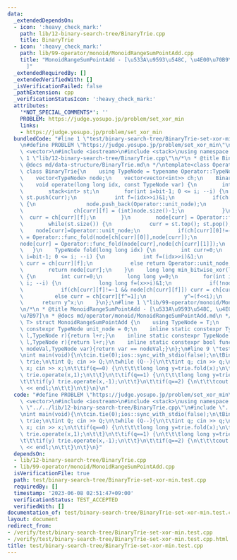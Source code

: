 ```yaml
---
data:
  _extendedDependsOn:
  - icon: ':heavy_check_mark:'
    path: lib/12-binary-search-tree/BinaryTrie.cpp
    title: BinaryTrie
  - icon: ':heavy_check_mark:'
    path: lib/99-operator/monoid/MonoidRangeSumPointAdd.cpp
    title: "MonoidRangeSumPointAdd - [\u533A\u9593\u548C, \u4E00\u70B9\u52A0\u7B97\
      ]"
  _extendedRequiredBy: []
  _extendedVerifiedWith: []
  _isVerificationFailed: false
  _pathExtension: cpp
  _verificationStatusIcon: ':heavy_check_mark:'
  attributes:
    '*NOT_SPECIAL_COMMENTS*': ''
    PROBLEM: https://judge.yosupo.jp/problem/set_xor_min
    links:
    - https://judge.yosupo.jp/problem/set_xor_min
  bundledCode: "#line 1 \"test/binary-search-tree/BinaryTrie-set-xor-min.test.cpp\"\
    \n#define PROBLEM \"https://judge.yosupo.jp/problem/set_xor_min\"\n\n#include\
    \ <vector>\n#include <iostream>\n#include <stack>\nusing namespace std;\n#line\
    \ 1 \"lib/12-binary-search-tree/BinaryTrie.cpp\"\n/*\n * @title BinaryTrie\n *\
    \ @docs md/data-structure/BinaryTrie.md\n */\ntemplate<class Operator, int bit=60>\
    \ class BinaryTrie{\n    using TypeNode = typename Operator::TypeNode;\npublic:\n\
    \    vector<TypeNode> node;\n    vector<vector<int>> ch;\n    BinaryTrie():node(1),ch(1,vector<int>(2,-1)){}\n\
    \    void operate(long long idx, const TypeNode var) {\n        int curr=0;\n\
    \        stack<int> st;\n        for(int i=bit-1; 0 <= i; --i) {\n           \
    \ st.push(curr);\n            int f=(idx>>i)&1;\n            if(ch[curr][f]==-1)\
    \ {\n                node.push_back(Operator::unit_node);\n                ch.push_back(vector<int>(2,-1));\n\
    \                ch[curr][f] = (int)node.size()-1;\n            }\n          \
    \  curr = ch[curr][f];\n        }\n        node[curr] = Operator::func_operate(node[curr],var);\n\
    \        while(st.size()) {\n            curr = st.top(); st.pop();\n        \
    \    node[curr]=Operator::unit_node;\n            if(ch[curr][0]!=-1)\tnode[curr]\
    \ = Operator::func_fold(node[ch[curr][0]],node[curr]);\n            if(ch[curr][1]!=-1)\t\
    node[curr] = Operator::func_fold(node[curr],node[ch[curr][1]]);\n        }\n \
    \   }\n    TypeNode fold(long long idx) {\n        int curr=0;\n        for(int\
    \ i=bit-1; 0 <= i; --i) {\n            int f=(idx>>i)&1;\n            if(ch[curr][f]!=-1)\
    \ curr = ch[curr][f];\n            else return Operator::unit_node;\n        }\n\
    \        return node[curr];\n    }\n    long long min_bitwise_xor(long long x)\
    \ {\n        int curr=0;\n        long long y=0;\n        for(int i=bit-1; 0 <=\
    \ i; --i) {\n            long long f=(x>>i)&1;\n            if(!node[curr]) break;\n\
    \            if(ch[curr][f]!=-1 && node[ch[curr][f]]) curr = ch[curr][f];\n  \
    \          else curr = ch[curr][f^=1];\n            y^=(f<<i);\n        }\n  \
    \      return y^x;\n    }\n};\n#line 1 \"lib/99-operator/monoid/MonoidRangeSumPointAdd.cpp\"\
    \n/*\n * @title MonoidRangeSumPointAdd - [\u533A\u9593\u548C, \u4E00\u70B9\u52A0\
    \u7B97]\n * @docs md/operator/monoid/MonoidRangeSumPointAdd.md\n */\ntemplate<class\
    \ T> struct MonoidRangeSumPointAdd {\n    using TypeNode = T;\n    inline static\
    \ constexpr TypeNode unit_node = 0;\n    inline static constexpr TypeNode func_fold(TypeNode\
    \ l,TypeNode r){return l+r;}\n    inline static constexpr TypeNode func_operate(TypeNode\
    \ l,TypeNode r){return l+r;}\n    inline static constexpr bool func_check(TypeNode\
    \ nodeVal,TypeNode var){return var == nodeVal;}\n};\n#line 9 \"test/binary-search-tree/BinaryTrie-set-xor-min.test.cpp\"\
    \nint main(void){\n\tcin.tie(0);ios::sync_with_stdio(false);\n\tBinaryTrie<MonoidRangeSumPointAdd<int>,30>\
    \ trie;\n\tint Q; cin >> Q;\n\twhile (Q--){\n\t\tint q; cin >> q;\n\t\tlong long\
    \ x; cin >> x;\n\t\tif(q==0) {\n\t\t\tlong long y=trie.fold(x);\n\t\t\tif(!y)\
    \ trie.operate(x,1);\n\t\t}\n\t\tif(q==1) {\n\t\t\tlong long y=trie.fold(x);\n\
    \t\t\tif(y) trie.operate(x,-1);\n\t\t}\n\t\tif(q==2) {\n\t\t\tcout << trie.min_bitwise_xor(x)\
    \ << endl;\n\t\t}\n\t}\n}\n"
  code: "#define PROBLEM \"https://judge.yosupo.jp/problem/set_xor_min\"\n\n#include\
    \ <vector>\n#include <iostream>\n#include <stack>\nusing namespace std;\n#include\
    \ \"../../lib/12-binary-search-tree/BinaryTrie.cpp\"\n#include \"../../lib/99-operator/monoid/MonoidRangeSumPointAdd.cpp\"\
    \nint main(void){\n\tcin.tie(0);ios::sync_with_stdio(false);\n\tBinaryTrie<MonoidRangeSumPointAdd<int>,30>\
    \ trie;\n\tint Q; cin >> Q;\n\twhile (Q--){\n\t\tint q; cin >> q;\n\t\tlong long\
    \ x; cin >> x;\n\t\tif(q==0) {\n\t\t\tlong long y=trie.fold(x);\n\t\t\tif(!y)\
    \ trie.operate(x,1);\n\t\t}\n\t\tif(q==1) {\n\t\t\tlong long y=trie.fold(x);\n\
    \t\t\tif(y) trie.operate(x,-1);\n\t\t}\n\t\tif(q==2) {\n\t\t\tcout << trie.min_bitwise_xor(x)\
    \ << endl;\n\t\t}\n\t}\n}"
  dependsOn:
  - lib/12-binary-search-tree/BinaryTrie.cpp
  - lib/99-operator/monoid/MonoidRangeSumPointAdd.cpp
  isVerificationFile: true
  path: test/binary-search-tree/BinaryTrie-set-xor-min.test.cpp
  requiredBy: []
  timestamp: '2023-06-08 02:51:47+09:00'
  verificationStatus: TEST_ACCEPTED
  verifiedWith: []
documentation_of: test/binary-search-tree/BinaryTrie-set-xor-min.test.cpp
layout: document
redirect_from:
- /verify/test/binary-search-tree/BinaryTrie-set-xor-min.test.cpp
- /verify/test/binary-search-tree/BinaryTrie-set-xor-min.test.cpp.html
title: test/binary-search-tree/BinaryTrie-set-xor-min.test.cpp
---
```

